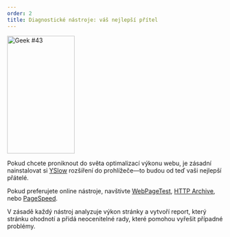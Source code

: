 ```yaml
---
order: 2
title: Diagnostické nástroje: váš nejlepší přítel
---
```


<div class="img-left">
  <img id="geek-43" class="icos-geek" src="https://browserdiet.com/en/assets/img/43.png" alt="Geek #43" width="157" height="275" />
</div>

Pokud chcete proniknout do světa optimalizací výkonu webu, je zásadní nainstalovat si [YSlow](http://yslow.org/) rozšíření do prohlížeče&mdash;to budou od teď vaši nejlepší přátelé.

Pokud preferujete online nástroje, navštivte [WebPageTest](http://www.webpagetest.org/), [HTTP Archive](http://httparchive.org/), nebo [PageSpeed](https://developers.google.com/speed/pagespeed/insights/).

V zásadě každý nástroj analyzuje výkon stránky a vytvoří report, který stránku ohodnotí a přidá neocenitelné rady, které pomohou vyřešit případné problémy.
